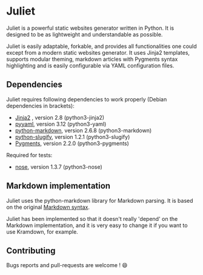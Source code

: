 # Juliet

Juliet is a powerful static websites generator written in Python. It is designed
to be as lightweight and understandable as possible.

Juliet is easily adaptable, forkable, and provides all functionalities one could
except from a modern static websites generator. It uses Jinja2 templates,
supports modular theming, markdown articles with Pygments syntax highlighting
and is easily configurable via YAML configuration files.

## Dependencies

Juliet requires following dependencies to work properly (Debian dependencies in brackets):

 * [Jinja2](http://jinja.pocoo.org/) , version 2.8 (python3-jinja2)
 * [pyyaml](https://github.com/yaml/pyyaml), version 3.12 (python3-yaml)
 * [python-markdown](https://github.com/waylan/Python-Markdown), version 2.6.8 (python3-markdown)
 * [python-slugify](https://github.com/un33k/python-slugify), version 1.2.1 (python3-slugify)
 * [Pygments](http://pygments.org/), version 2.2.0 (python3-pygments)

Required for tests:

 * [nose](https://github.com/nose-devs/nose), version 1.3.7 (python3-nose)

## Markdown implementation

Juliet uses the python-markdown library for Markdown parsing. It is based on the
original [Markdown syntax](https://daringfireball.net/projects/markdown/syntax).

Juliet has been implemented so that it doesn't really 'depend' on the Markdown
implementation, and it is very easy to change it if you want to use Kramdown,
for example.

## Contributing

Bugs reports and pull-requests are welcome ! :smile:
